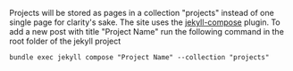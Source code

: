 Projects will be stored as pages in a collection "projects" instead of one single page for clarity's sake.
The site uses the [jekyll-compose](https://github.com/jekyll/jekyll-compose) plugin. To add a new post with title "Project Name" run the following command in the root folder of the jekyll project
```
bundle exec jekyll compose "Project Name" --collection "projects"
```
